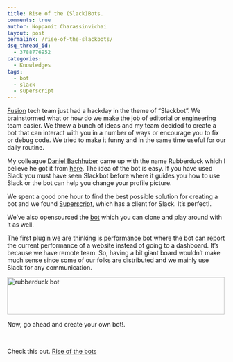 ```yaml
---
title: Rise of the (Slack)Bots.
comments: true
author: Noppanit Charassinvichai
layout: post
permalink: /rise-of-the-slackbots/
dsq_thread_id:
  - 3788776952
categories:
  - Knowledges
tags:
  - bot
  - slack
  - superscript
---
```

[Fusion][1] tech team just had a hackday in the theme of &#8220;Slackbot&#8221;. We brainstormed what or how do we make the job of editorial or engineering team easier. We threw a bunch of ideas and my team decided to create a bot that can interact with you in a number of ways or encourage you to fix or debug code. We tried to make it funny and in the same time useful for our daily routine.

My colleague [Daniel Bachhuber][2] came up with the name Rubberduck which I believe he got it from [here][3]. The idea of the bot is easy. If you have used Slack you must have seen Slackbot before where it guides you how to use Slack or the bot can help you change your profile picture.

We spent a good one hour to find the best possible solution for creating a bot and we found [Superscript][4], which has a client for Slack. It&#8217;s perfect!.

We&#8217;ve also opensourced the [bot][5] which you can clone and play around with it as well.

The first plugin we are thinking is performance bot where the bot can report the current performance of a website instead of going to a dashboard. It&#8217;s because we have remote team. So, having a bit giant board wouldn&#8217;t make much sense since some of our folks are distributed and we mainly use Slack for any communication.

<img class=" size-full wp-image-1403" src="https://www.noppanit.com/wp-content/uploads/2015/05/Screenshot-2015-05-23-19.42.23.png" alt="rubberduck bot" width="501" height="86" />

Now, go ahead and create your own bot!.

&nbsp;

Check this out. [Rise of the bots][6]

 [1]: http://fusion.net
 [2]: https://twitter.com/danielbachhuber
 [3]: http://en.wikipedia.org/wiki/Rubber_duck_debugging
 [4]: https://github.com/silentrob/superscript/
 [5]: https://github.com/fusioneng/rubberduck-bot
 [6]: https://medium.com/@rob_ellis/slack-superscript-rise-of-the-bots-bba8506a043c
